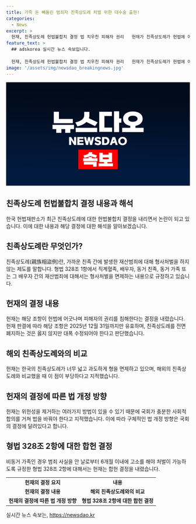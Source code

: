 ```yaml
---
title: 가족 돈 빼돌린 범죄자 친족상도례 처벌 위한 대수술 출현!
categories:
  - News
excerpt: >
  헌재, 친족상도례 헌법불합치 결정 법 치우친 피해자 권리   헌재가 친족상도례가 헌법에 어긋나며 관련 법률을 2025년까지 유보하도록 결정했다. 이 결정은 피해자의 권리를 중시한 것으로 평가되며, 법 조항이 피해자의 권리를 침해하고 획일적 형 면제를 초래한다는 주장이 제기됐다. 헌재는 친족상도례를 전면 폐지하지 않더라도 대폭 수정돼야 한다고 판단했으며, 현행 법이 과도하게 피해자를 배제하는 것으로 판단되었다. 이에 따라 헌재는 국회가 법을 수정하도록 명령했다.
feature_text: >
  ## adskorea 실시간 뉴스 속보입니다.

  헌재, 친족상도례 헌법불합치 결정 법 치우친 피해자 권리   헌재가 친족상도례가 헌법에 어긋나며 관련 법률을 2025년까지 유보하도록 결정했다. 이 결정은 피해자의 권리를 중시한 것으로 평가되며, 법 조항이 피해자의 권리를 침해하고 획일적 형 면제를 초래한다는 주장이 제기됐다. 헌재는 친족상도례를 전면 폐지하지 않더라도 대폭 수정돼야 한다고 판단했으며, 현행 법이 과도하게 피해자를 배제하는 것으로 판단되었다. 이에 따라 헌재는 국회가 법을 수정하도록 명령했다.
image: '/assets/img/newsdao_breakingnews.jpg'
---
```


<p><img src="/assets/img/newsdao_breakingnews.jpg" alt="adskorea 속보" /></p>

<h2 data-ke-size="size26">친족상도례 헌법불합치 결정 내용과 해석</h2>

<p data-ke-size="size16">한국 헌법재판소가 최근 친족상도례에 대한 헌법불합치 결정을 내리면서 논란이 되고 있습니다. 이에 대한 내용과 해당 결정에 대한 해석을 알아보겠습니다.</p>

<h2 data-ke-size="size24">친족상도례란 무엇인가?</h2>

<p data-ke-size="size16">친족상도례(親族相盜例)란, 가까운 친족 간에 발생한 재산범죄에 대해 형사처벌을 하지 않는 제도를 말합니다. 형법 328조 1항에서 직계혈족, 배우자, 동거 친족, 동거 가족 또는 그 배우자 간의 재산범죄에 대해서는 형사처벌을 면제하는 내용으로 규정하고 있습니다.</p>

<h2 data-ke-size="size24">헌재의 결정 내용</h2>

<p data-ke-size="size16">헌재는 해당 조항이 헌법에 어긋나며 피해자의 권리를 침해한다는 결정을 내렸습니다. 헌재 판결에 따라 해당 조항은 2025년 12월 31일까지만 유효하며, 친족상도례를 전면 폐지하는 것은 옳지 않지만 대폭 수정되어야 한다고 판단했습니다.</p>

<h2 data-ke-size="size24">해외 친족상도례와의 비교</h2>

<p data-ke-size="size16">헌재는 한국의 친족상도례가 너무 넓고 과도하게 형을 면제하고 있으며, 해외의 친족상도례와 비교했을 때 이 점이 부당하다고 지적했습니다.</p>

<h2 data-ke-size="size24">헌재의 결정에 따른 법 개정 방향</h2>

<p data-ke-size="size16">헌재는 위헌성을 제거하는 여러가지 방법이 있을 수 있기 때문에 국회가 충분한 사회적 합의를 거쳐 법을 바꿔야 한다고 지적했습니다. 이에 따라 구체적인 법 개정 방향은 국회의 결정에 달려있다고 합니다.</p>

<h2 data-ke-size="size24">형법 328조 2항에 대한 합헌 결정</h2>

<p data-ke-size="size16">비동거 가족인 경우 범죄 사실을 안 날로부터 6개월 이내에 고소를 해야 처벌이 가능하도록 규정한 형법 328조 2항에 대해서는 헌재는 합헌 결정을 내렸습니다.</p>

<table>
    <tr>
        <td style="text-align: center; height: 17px;"><b>헌재의 결정 요지</b></td>
        <td style="text-align: center; height: 17px;"><b>내용</b></td>
    </tr>
    <tr>
        <td style="text-align: center; height: 17px;"><b>헌재의 결정 내용</b></td>
        <td style="text-align: center; height: 17px;"><b>해외 친족상도례와의 비교</b></td>
    </tr>
    <tr>
        <td style="text-align: center; height: 17px;"><b>헌재의 결정에 따른 법 개정 방향</b></td>
        <td style="text-align: center; height: 17px;"><b>형법 328조 2항에 대한 합헌 결정</b></td>
    </tr>
</table>
실시간 뉴스 속보는, <a href="https://newsdao.kr" rel="dofollow">https://newsdao.kr</a>


